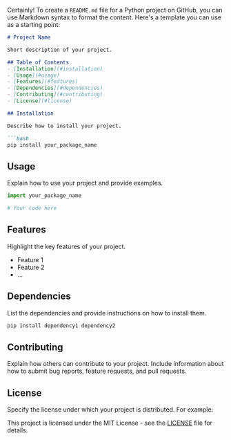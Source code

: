 Certainly! To create a `README.md` file for a Python project on GitHub, you can use Markdown syntax to format the content. Here's a template you can use as a starting point:

```markdown
# Project Name

Short description of your project.

## Table of Contents
- [Installation](#installation)
- [Usage](#usage)
- [Features](#features)
- [Dependencies](#dependencies)
- [Contributing](#contributing)
- [License](#license)

## Installation

Describe how to install your project.

```bash
pip install your_package_name
```

## Usage

Explain how to use your project and provide examples.

```python
import your_package_name

# Your code here
```

## Features

Highlight the key features of your project.

- Feature 1
- Feature 2
- ...

## Dependencies

List the dependencies and provide instructions on how to install them.

```bash
pip install dependency1 dependency2
```

## Contributing

Explain how others can contribute to your project. Include information about how to submit bug reports, feature requests, and pull requests.

## License

Specify the license under which your project is distributed. For example:

This project is licensed under the MIT License - see the [LICENSE](LICENSE) file for details.
```

